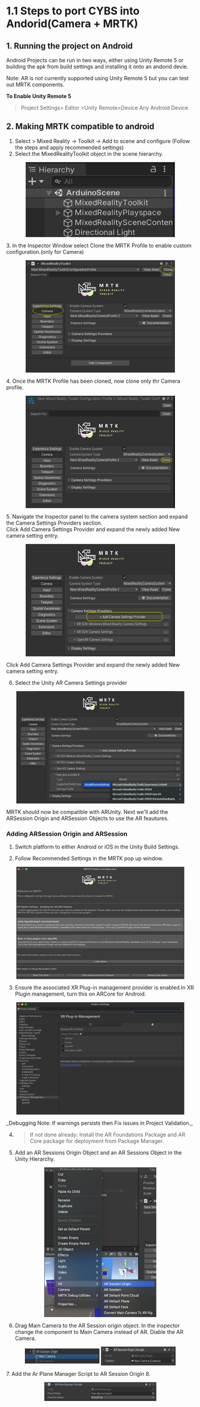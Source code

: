 
# 1.1 Steps to port CYBS into Andorid(Camera + MRTK)


## 1. Running the project on Android 

Android Projects can be run in two ways, either using Unity Remote 5 or building the apk from build settings and installing it onto an andorid devie.

Note: AR is not currently supported using Unity Remote 5 but you can test out MRTK components.

 **To Enable Unity Remote 5**
> Project Settings> Editor >Unity Remote>Device Any Android Device

## 2. Making MRTK compatible to android

1. Select > Mixed Reality -> Toolkit -> Add to scene and configure (Follow the steps and apply recommended settings)
2. Select the MixedRealityToolkit object in the scene hierarchy.</br> 
<p align="center">
<picture>
  <img align="center"  src="https://github.com/shankar-r19/CYBS-MArkdown-files/blob/main/Android%20Documentation/Images/Step%201.png" width= "400" height="200">
</picture>
</p>
3.  In the Inspector Window select Clone the MRTK Profile to enable custom configuration.(only for Camera)
<p align="center">
<picture>
  <img align="center"  src="https://github.com/shankar-r19/CYBS-MArkdown-files/blob/main/Android%20Documentation/Images/pic%202.png" width= "400" height="300">
</picture>
</p>
4. Once the MRTK Profile has been cloned, now clone only thr Camera profile. 
<p align="center">
<picture>
  <img align="center"  src="https://github.com/shankar-r19/CYBS-MArkdown-files/blob/main/Android%20Documentation/Images/pic3.png" width= "400" height="300">
</picture>
</p>
5. Navigate the Inspector panel to the camera system section and expand the Camera Settings Providers section.
</br>
Click Add Camera Settings Provider and expand the newly added New camera setting entry.
<p align="center">
<picture>
  <img align="center"  src="https://github.com/shankar-r19/CYBS-MArkdown-files/blob/main/Android%20Documentation/Images/pic4.png" width= "400" height="300">
</picture>
</p>
Click Add Camera Settings Provider and expand the newly added New camera setting entry.

6. Select the Unity AR Camera Settings provider
<p align="center">
<picture>
  <img align="center"  src="https://github.com/shankar-r19/CYBS-MArkdown-files/blob/main/Android%20Documentation/Images/pic5.png" width= "450" height="300">
</picture>
</p>

MRTK should now be compatible with ARUnity. Next we'll add the ARSession Origin and ARSession Objects to use the AR feautures. 

### Adding ARSession Origin and ARSession 

1. Switch platform to either Android or iOS in the Unity Build Settings.


2. Follow Recommended Settings in the MRTK pop up window.
<p align="center">
<picture>
  <img align="center"  src="https://github.com/shankar-r19/CYBS-MArkdown-files/blob/main/Android%20Documentation/Images/pic6.png" width= "450" height="300">
</picture>
</p>



3. Ensure the associated XR Plug-in management provider is enabled.In XR Plugin management, turn this on ARCore for Android.
<p align="center">
<picture>
  <img align="center"  src="https://github.com/shankar-r19/CYBS-MArkdown-files/blob/main/Android%20Documentation/Images/pic%207.png" width= "450" height="300">
</picture>
</p>
_Debugging Note: If warnings persists then Fix issues in Project Validation._ 


4. > If not done already: Install the AR Foundations Package and AR Core package for deployment from Package Manager. 
5. Add an AR Sessions Origin Object and an AR Sessions Object in the Unity Hierarchy. 



<p align="center">
<picture>
  <img align="center"  src="https://github.com/shankar-r19/CYBS-MArkdown-files/blob/main/Android%20Documentation/Images/ARSO.png" width= "300" height="400">
</picture>
</p>

6. Drag Main Camera to the AR Session origin object. In the inspector change the component to Main Camera instead of AR. Diable the AR Camera. 
<p align="center">
<picture>
 <img align="center"  src="https://github.com/shankar-r19/CYBS-MArkdown-files/blob/main/Android%20Documentation/Images/image10.png" width= "200" height="40">
  </PICTURE>
  <picture>
  <img align="center"  src="https://github.com/shankar-r19/CYBS-MArkdown-files/blob/main/Android%20Documentation/Images/AR%20Camera.png" width= "200" height="50">

  
  
</picture>
</p>
7. Add the Ar Plane Manager Script to AR Session Origin
8. <p align="center">
<picture>
  <img align="center"  src="https://github.com/shankar-r19/CYBS-MArkdown-files/blob/main/Android%20Documentation/Images/ARPlane%20Manager.png" width= "300" height="50">
</picture>
</p>
